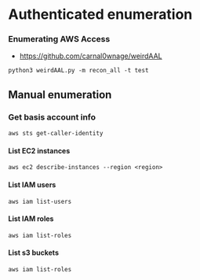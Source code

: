 # Authenticated enumeration
### Enumerating AWS Access
- https://github.com/carnal0wnage/weirdAAL
```
python3 weirdAAL.py -m recon_all -t test
```

## Manual enumeration
### Get basis account info
```
aws sts get-caller-identity
```

#### List EC2 instances
```
aws ec2 describe-instances --region <region>
```

#### List IAM users
```
aws iam list-users
```

#### List IAM roles
```
aws iam list-roles
```

#### List s3 buckets
```
aws iam list-roles
```
